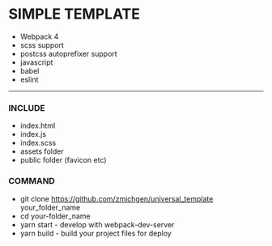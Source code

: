# SIMPLE TEMPLATE

- Webpack 4
- scss support
- postcss autoprefixer support
- javascript
- babel
- eslint

---

### INCLUDE

- index.html
- index.js
- index.scss
- assets folder
- public folder (favicon etc)

### COMMAND

- git clone https://github.com/zmichgen/universal_template your_folder_name
- cd your-folder_name
- yarn start - develop with webpack-dev-server
- yarn build - build your project files for deploy
